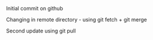 Initial commit on github

Changing in remote directory - using git fetch + git merge

Second update using git pull
